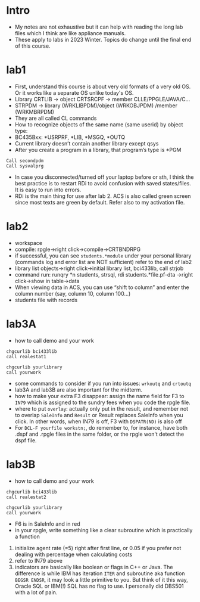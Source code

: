 # Intro
- My notes are not exhaustive but it can help with reading the long lab files which I think are like appliance manuals.
- These apply to labs in 2023 Winter. Topics do change until the final end of this course.

# lab1
- First, understand this course is about very old formats of a very old OS. Or it works like a separate OS unlike today's OS.
- Library CRTLIB -> object CRTSRCPF -> member CLLE/PPGLE/JAVA/C…
- STRPDM -> library (WRKLIBPDM)/object (WRKOBJPDM) /member (WRKMBRPDM)
- They are all called CL commands
- How to recognize objects of the same name (same userid) by object type:
- BC435Bxx: *USRPRF, *LIB, *MSGQ, *OUTQ
- Current library doesn’t contain another library except qsys
- After you create a program in a library, that program’s type is *PGM

```
Call secondpdm
Call sysvalprg
```
- In case you disconnected/turned off your laptop before or sth, I think the best practice is to restart RDi to avoid confusion with saved states/files. It is easy to run into errors.
- RDi is the main thing for use after lab 2. ACS is also called green screen since most texts are green by default. Refer also to my activation file.

# lab2
- workspace
- compile: rpgle->right click->compile->CRTBNDRPG
- if successful, you can see ```students.*module``` under your personal library (commands log and error list are NOT sufficient) refer to the end of lab2
- library list objects->right click->initial library list, bci433lib, call strjob
- command run: runqry *n students, strsql, rdi students.*file.pf-dta ->right click->show in table->data
- When viewing data in ACS, you can use “shift to column” and enter the column number (say, column 10, column 100…)
- students file with records

# lab3A
- how to call demo and your work 
```
chgcurlib bci433lib
call realestat1
```
```
chgcurlib yourlibrary
call yourwork
```
- some commands to consider if you run into issues: ```wrkoutq``` and ```crtoutq```
- lab3A and lab3B are also important for the midterm.
- how to make your extra F3 disappear: assign the name field for F3 to ```IN79``` which is assigned to the sundry fees when you code the rpgle file.
- where to put ```overlay```: actually only put in the result, and remember not to overlap ```SaleInfo``` and ```Result``` or Result replaces SaleInfo when you click. In other words, when IN79 is off, F3 with ```DSPATR(ND)``` is also off
- For ```DCL-F yourfile workstn;```, do remember to, for instance, have both .dspf and .rpgle files in the same folder, or the rpgle won't detect the dspf file.

# lab3B
- how to call demo and your work 
```
chgcurlib bci433lib
call realestat2
```
```
chgcurlib yourlibrary
call yourwork
```
- F6 is in SaleInfo and in red
- in your rpgle, write something like a clear subroutine which is practically a function
1. initialize agent rate (=5) right after first line, or 0.05 if you prefer not dealing with percentage when calculating costs
2. refer to IN79 above
3. indicators are basically like boolean or flags in C++ or Java. The difference is while IBM has iteration ```ITER``` and subroutine aka function ```BEGSR ENDSR```, it may look a little primitive to you. But think of it this way, Oracle SQL or IBM(!) SQL has no flag to use. I personally did DBS501 with a lot of pain.
